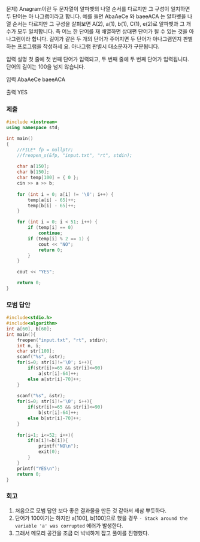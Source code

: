 문제)
Anagram이란 두 문자열이 알파벳의 나열 순서를 다르지만 그 구성이 일치하면 두 단어는 아
나그램이라고 합니다.
예를 들면 AbaAeCe 와 baeeACA 는 알파벳을 나열 순서는 다르지만 그 구성을 살펴보면
A(2), a(1), b(1), C(1), e(2)로 알파벳과 그 개수가 모두 일치합니다. 즉 어느 한 단어를 재
배열하면 상대편 단어가 될 수 있는 것을 아나그램이라 합니다.
길이가 같은 두 개의 단어가 주어지면 두 단어가 아나그램인지 판별하는 프로그램을 작성하세
요. 아나그램 판별시 대소문자가 구분됩니다.

입력 설명
첫 줄에 첫 번째 단어가 입력되고, 두 번째 줄에 두 번째 단어가 입력됩니다.
단어의 길이는 100을 넘지 않습니다. 

입력
AbaAeCe
baeeACA

출력
YES

### 제출

``` Cpp
#include <iostream>
using namespace std;

int main()
{
    //FILE* fp = nullptr;
    //freopen_s(&fp, "input.txt", "rt", stdin);
    
    char a[150];
    char b[150];
    char temp[100] = { 0 };
    cin >> a >> b;
    
    for (int i = 0; a[i] != '\0'; i++) {
        temp[a[i] - 65]++;
        temp[b[i] - 65]++;
    }

    for (int i = 0; i < 51; i++) {
        if (temp[i] == 0)
            continue;
        if (temp[i] % 2 == 1) {
            cout << "NO";
            return 0;
        }
    }

    cout << "YES";

    return 0;
}
```

### 모범 답안

``` Cpp
#include<stdio.h>
#include<algorithm>
int a[60], b[60];
int main(){
    freopen("input.txt", "rt", stdin);
    int n, i;
    char str[100];
    scanf("%s", &str);
    for(i=0; str[i]!='\0'; i++){
        if(str[i]>=65 && str[i]<=90)
            a[str[i]-64]++;
        else a[str[i]-70]++;
    }
    
    scanf("%s", &str);
    for(i=0; str[i]!='\0'; i++){
        if(str[i]>=65 && str[i]<=90)
            b[str[i]-64]++;
        else b[str[i]-70]++;
    }
    
    for(i=1; i<=52; i++){
        if(a[i]!=b[i]){
            printf("NO\n");
            exit(0);
        }
    }
    printf("YES\n");    
    return 0;
}
```

### 회고

1. 처음으로 모범 답안 보다 좋은 결과물을 만든 것 같아서 세삼 뿌듯하다.
2. 단어가 100이기는 하지만 a[100], b[100]으로 했을 경우 `- Stack around the variable 'a' was corrupted` 에러가 발생한다.
3. 그래서 메모리 공간을 조금 더 넉넉하게 잡고 풀이를 진행했다.